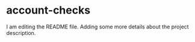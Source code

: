 # account-checks
I am editing the README file. Adding some more details about the project description.
